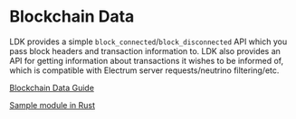 # Blockchain Data 

LDK provides a simple `block_connected`/`block_disconnected` API which you pass block headers and transaction information to. LDK also provides an API for getting information about transactions it wishes to be informed of, which is compatible with Electrum server requests/neutrino filtering/etc.

[Blockchain Data Guide](https://lightningdevkit.org/blockchain_data/introduction/)

[Sample module in Rust](https://github.com/rust-bitcoin/rust-lightning/tree/main/lightning-block-sync)
